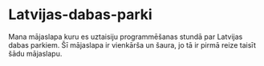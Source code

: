 # Latvijas-dabas-parki
Mana mājaslapa kuru es uztaisiju programmēšanas stundā par Latvijas dabas parkiem.
Šī mājaslapa ir vienkārša un šaura, jo tā ir pirmā reize taisīt šādu mājaslapu.